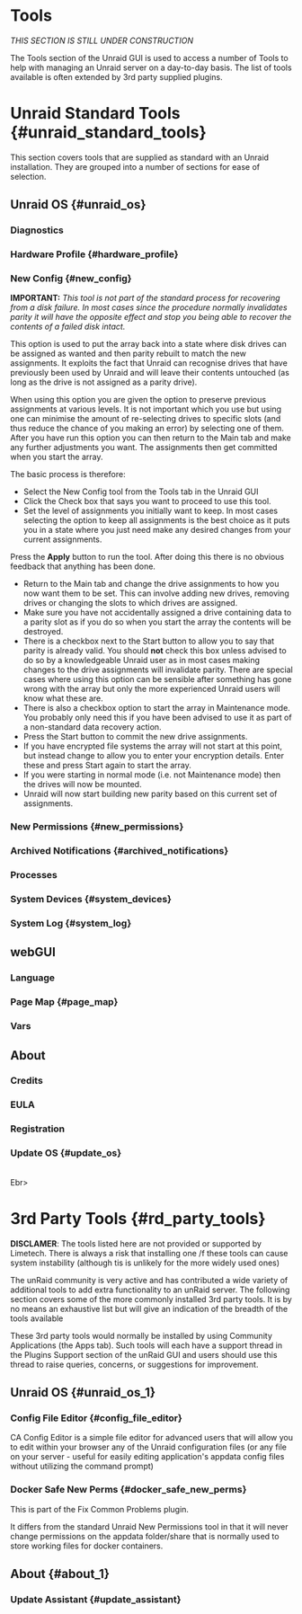 # Tools

*THIS SECTION IS STILL UNDER CONSTRUCTION*

The Tools section of the Unraid GUI is used to access a number of Tools
to help with managing an Unraid server on a day-to-day basis. The list
of tools available is often extended by 3rd party supplied plugins.

# Unraid Standard Tools {#unraid_standard_tools}

This section covers tools that are supplied as standard with an Unraid
installation. They are grouped into a number of sections for ease of
selection.

## Unraid OS {#unraid_os}

### Diagnostics

### Hardware Profile {#hardware_profile}

### New Config {#new_config}

**IMPORTANT:** *This tool is not part of the standard process for
recovering from a disk failure. In most cases since the procedure
normally invalidates parity it will have the opposite effect and stop
you being able to recover the contents of a failed disk intact.*

This option is used to put the array back into a state where disk drives
can be assigned as wanted and then parity rebuilt to match the new
assignments. It exploits the fact that Unraid can recognise drives that
have previously been used by Unraid and will leave their contents
untouched (as long as the drive is not assigned as a parity drive).

When using this option you are given the option to preserve previous
assignments at various levels. It is not important which you use but
using one can minimise the amount of re-selecting drives to specific
slots (and thus reduce the chance of you making an error) by selecting
one of them. After you have run this option you can then return to the
Main tab and make any further adjustments you want. The assignments then
get committed when you start the array.

The basic process is therefore:

- Select the New Config tool from the Tools tab in the Unraid GUI
- Click the Check box that says you want to proceed to use this tool.
- Set the level of assignments you initially want to keep. In most
    cases selecting the option to keep all assignments is the best
    choice as it puts you in a state where you just need make any
    desired changes from your current assignments.

Press the **Apply** button to run the tool. After doing this there is no
obvious feedback that anything has been done.

- Return to the Main tab and change the drive assignments to how you
    now want them to be set. This can involve adding new drives,
    removing drives or changing the slots to which drives are assigned.
- Make sure you have not accidentally assigned a drive containing data
    to a parity slot as if you do so when you start the array the
    contents will be destroyed.
- There is a checkbox next to the Start button to allow you to say
    that parity is already valid. You should **not** check this box
    unless advised to do so by a knowledgeable Unraid user as in most
    cases making changes to the drive assignments will invalidate
    parity. There are special cases where using this option can be
    sensible after something has gone wrong with the array but only the
    more experienced Unraid users will know what these are.
- There is also a checkbox option to start the array in Maintenance
    mode. You probably only need this if you have been advised to use it
    as part of a non-standard data recovery action.
- Press the Start button to commit the new drive assignments.
- If you have encrypted file systems the array will not start at this
    point, but instead change to allow you to enter your encryption
    details. Enter these and press Start again to start the array.
- If you were starting in normal mode (i.e. not Maintenance mode) then
    the drives will now be mounted.
- Unraid will now start building new parity based on this current set
    of assignments.

### New Permissions {#new_permissions}

### Archived Notifications {#archived_notifications}

### Processes

### System Devices {#system_devices}

### System Log {#system_log}

## webGUI

### Language

### Page Map {#page_map}

### Vars

## About

### Credits

### EULA

### Registration

### Update OS {#update_os}

\
Ebr\>

# 3rd Party Tools {#rd_party_tools}

**DISCLAMER**: The tools listed here are not provided or supported by
Limetech. There is always a risk that installing one /f these tools can
cause system instability (although tis is unlikely for the more widely
used ones)

The unRaid community is very active and has contributed a wide variety
of additional tools to add extra functionality to an unRaid server. The
following section covers some of the more commonly installed 3rd party
tools. It is by no means an exhaustive list but will give an indication
of the breadth of the tools available

These 3rd party tools would normally be installed by using Community
Applications (the Apps tab). Such tools will each have a support thread
in the Plugins Support section of the unRaid GUI and users should use
this thread to raise queries, concerns, or suggestions for improvement.

## Unraid OS {#unraid_os_1}

### Config File Editor {#config_file_editor}

CA Config Editor is a simple file editor for advanced users that will
allow you to edit within your browser any of the Unraid configuration
files (or any file on your server - useful for easily editing
application\'s appdata config files without utilizing the command
prompt)

### Docker Safe New Perms {#docker_safe_new_perms}

This is part of the Fix Common Problems plugin.

It differs from the standard Unraid New Permissions tool in that it will
never change permissions on the appdata folder/share that is normally
used to store working files for docker containers.

## About {#about_1}

### Update Assistant {#update_assistant}
